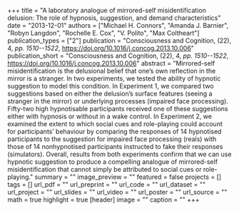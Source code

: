 +++
title = "A laboratory analogue of mirrored-self misidentification delusion: The role of hypnosis, suggestion, and demand characteristics"
date = "2013-12-01"
authors = ["Michael H. Connors", "Amanda J. Barnier", "Robyn Langdon", "Rochelle E. Cox", "V. Polito", "Max Coltheart"]
publication_types = ["2"]
publication = "Consciousness and Cognition, (22), 4, _pp. 1510--1522_, https://doi.org/10.1016/j.concog.2013.10.006"
publication_short = "Consciousness and Cognition, (22), 4, _pp. 1510--1522_, https://doi.org/10.1016/j.concog.2013.10.006"
abstract = "Mirrored-self misidentification is the delusional belief that one’s own reflection in the mirror is a stranger. In two experiments, we tested the ability of hypnotic suggestion to model this condition. In Experiment 1, we compared two suggestions based on either the delusion’s surface features (seeing a stranger in the mirror) or underlying processes (impaired face processing). Fifty-two high hypnotisable participants received one of these suggestions either with hypnosis or without in a wake control. In Experiment 2, we examined the extent to which social cues and role-playing could account for participants’ behaviour by comparing the responses of 14 hypnotised participants to the suggestion for impaired face processing (reals) with those of 14 nonhypnotised participants instructed to fake their responses (simulators). Overall, results from both experiments confirm that we can use hypnotic suggestion to produce a compelling analogue of mirrored-self misidentification that cannot simply be attributed to social cues or role-playing."
summary = ""
image_preview = ""
featured = false
projects = []
tags = []
url_pdf = ""
url_preprint = ""
url_code = ""
url_dataset = ""
url_project = ""
url_slides = ""
url_video = ""
url_poster = ""
url_source = ""
math = true
highlight = true
[header]
image = ""
caption = ""
+++
